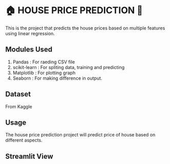 <h1>🏠 HOUSE PRICE PREDICTION 🏡</h1>
This is the project that predicts the house prices based on multiple features using linear regression.

## Modules Used
<ol>
  <li>Pandas : For raeding CSV file</li>
  <li>scikit-learn : For spliting data, training and predicting</li>
  <li>Matplotlib : For plotting graph</li>
  <li>Seaborn : For making difference in output.</li>
</ol>

## Dataset
From Kaggle

## Usage
The house price prediction project will predict price of house based on different aspects.

## Streamlit View
